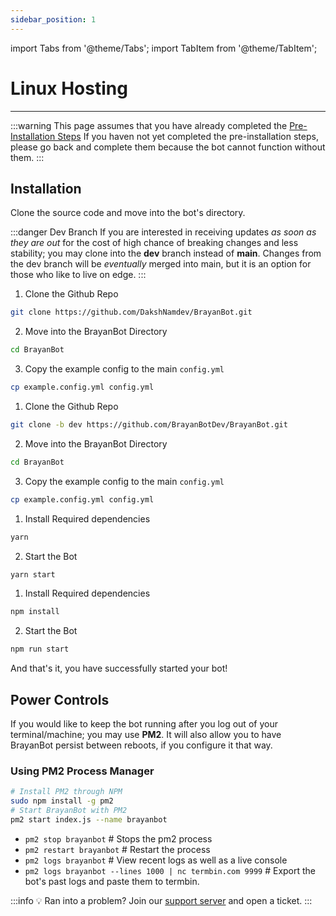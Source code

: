 ```yaml
---
sidebar_position: 1
---
```

import Tabs from '@theme/Tabs';
import TabItem from '@theme/TabItem';

# Linux Hosting
---
:::warning
This page assumes that you have already completed the [Pre-Installation Steps](https://github.com/DakshNamdev/BrayanBot/wiki/Preinstall) If you haven not yet completed the pre-installation steps, please go back and complete them because the bot cannot function without them.
:::

## Installation

Clone the source code and move into the bot's directory.

:::danger Dev Branch
If you are interested in receiving updates *as soon as they are out* for the cost of high chance of breaking changes and less stability; you may clone into the **dev** branch instead of **main**. Changes from the dev branch will be *eventually* merged into main, but it is an option for those who like to live on edge.
:::

<Tabs>
<TabItem value="stable" label="Stable">

1. Clone the Github Repo
```bash
git clone https://github.com/DakshNamdev/BrayanBot.git
```
2. Move into the BrayanBot Directory
```bash
cd BrayanBot
```
3. Copy the example config to the main `config.yml` 
```bash
cp example.config.yml config.yml
```
</TabItem>
<TabItem value="Dev" label="Dev">

1. Clone the Github Repo
```bash
git clone -b dev https://github.com/BrayanBotDev/BrayanBot.git
```
2. Move into the BrayanBot Directory
```bash
cd BrayanBot
```
3. Copy the example config to the main `config.yml` 
```bash
cp example.config.yml config.yml
```

</TabItem>
</Tabs>

<Tabs>
<TabItem value="yarn" label="Yarn">

1. Install Required dependencies
```bash
yarn
```
2. Start the Bot
```bash
yarn start
```

</TabItem>
<TabItem value="npm" label="NPM">

1. Install Required dependencies
```bash
npm install
```
2. Start the Bot
```bash
npm run start
```

</TabItem>
</Tabs>

And that's it, you have successfully started your bot!

## Power Controls
If you would like to keep the bot running after you log out of your terminal/machine; you may use **PM2**. It will also allow you to have BrayanBot persist between reboots, if you configure it that way.
### Using PM2 Process Manager

```bash
# Install PM2 through NPM
sudo npm install -g pm2
# Start BrayanBot with PM2
pm2 start index.js --name brayanbot
```

- `pm2 stop brayanbot` # Stops the pm2 process
- `pm2 restart brayanbot` # Restart the process
- `pm2 logs brayanbot` # View recent logs as well as a live console
- `pm2 logs brayanbot --lines 1000 | nc termbin.com 9999` # Export the bot's past logs and paste them to termbin.

:::info 💡 Ran into a problem?
Join our [support server](https://brayanbot.dev/discord) and open a ticket.
:::